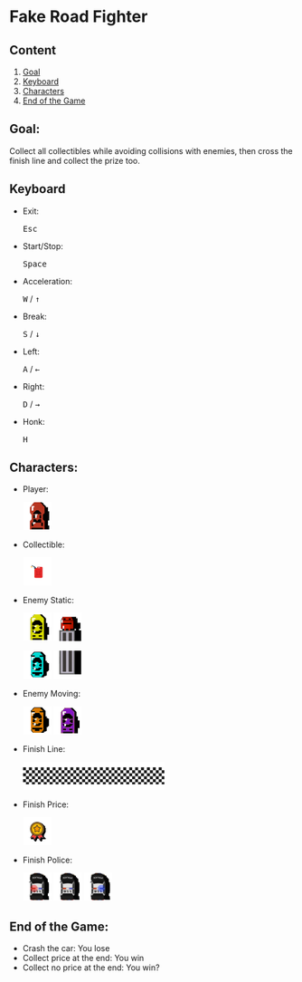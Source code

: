 <!-- TODO -->
<!-- 1. [Instalaltion](#instalaltion) -->
<!-- imgages and/or video -->

# Fake Road Fighter
## Content
1. [Goal](#goal)
1. [Keyboard](#keyboard)
1. [Characters](#characters)
1. [End of the Game](#end-of-the-game)

## Goal:
Collect all collectibles while avoiding collisions with enemies, then cross the finish line and collect the prize too.

## Keyboard
- Exit:

    <kbd>Esc</kbd>
- Start/Stop:
    
    <kbd>Space</kbd>
- Acceleration:

    <kbd>W</kbd> / <kbd>↑</kbd>
- Break:

    <kbd>S</kbd> / <kbd>↓</kbd>
- Left:

    <kbd>A</kbd> / <kbd>←</kbd>
- Right:

    <kbd>D</kbd> / <kbd>→</kbd>
- Honk:

    <kbd>H</kbd>

## Characters:
- Player:

    ![alt text](assets/images/player.png)

- Collectible:

    ![alt text](assets/images/collectible.png)

- Enemy Static:

    ![alt text](assets/images/enemy_yellow.png) ![alt text](assets/images/enemy_truck_front.png)

    ![alt text](assets/images/enemy_blue.png) ![alt text](assets/images/enemy_truck_rear.png)

- Enemy Moving:

    ![alt text](assets/images/enemy_orange.png) ![alt text](assets/images/enemy_purple.png)
- Finish Line:

    ![alt text](assets/images/finish.png)

- Finish Price:

    ![alt text](assets/images/price.png)

- Finish Police:

    ![alt text](assets/images/police_red.png)
    ![alt text](assets/images/police_orig.png)
    ![alt text](assets/images/police_blue.png)

## End of the Game:
- Crash the car: You lose
- Collect price at the end: You win
- Collect no price at the end: You win?

